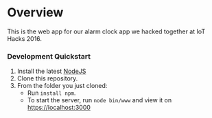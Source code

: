 # Overview
This is the web app for our alarm clock app we hacked together at IoT Hacks 2016.

### Development Quickstart
1. Install the latest [NodeJS](https://nodejs.org/en/)
2. Clone this repository.
3. From the folder you just cloned:
    * Run `install npm`.
    * To start the server, run `node bin/www` and view it on [https://localhost:3000](https://localhost:3000)
